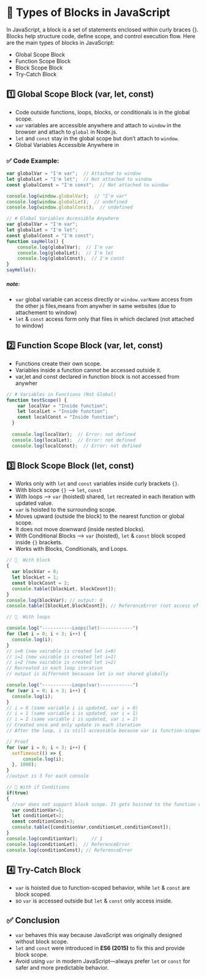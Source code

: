 # 📜 Types of Blocks in JavaScript

In JavaScript, a block is a set of statements enclosed within curly braces {}. Blocks help structure code, define scope, and control execution flow. Here are the main types of blocks in JavaScript:

- Global Scope Block
- Function Scope Block
- Block Scope Block
- Try-Catch Block

  
## 1️⃣ Global Scope Block (var, let, const)

- Code outside functions, loops, blocks, or conditionals is in the global scope.
- `var` variables are accessible anywhere and attach to `window` in the browser and attach to `global` in Node.js.
- `let` and `const` stay in the global scope but don’t attach to `window`.
- Global Variables Accessible Anywhere in
### ✅ Code Example:

```js
var globalVar = "I'm var";  // Attached to window
let globalLet = "I'm let";  // Not attached to window
const globalConst = "I'm const";  // Not attached to window

console.log(window.globalVar);  // "I'm var"
console.log(window.globalLet);  // undefined
console.log(window.globalConst);  // undefined
```


```js
// # Global Variables Accessible Anywhere
var globalVar = "I'm var"; 
let globalLet = "I'm let";  
const globalConst = "I'm const";  
function sayHello() {
    console.log(globalVar);  // I'm var
    console.log(globalLet);  // I'm let
    console.log(globalConst);  // I'm const
}
sayHello(); 
```

##### note:
- `var` global variable can access directly or `window.varName` access from the other js files,means from anywher in same websites (due to attachement to window)
- `let` & `const` access form only that files in which declared  (not attached to window)


## 2️⃣ Function Scope Block (var, let, const)

- Functions create their own scope.
- Variables inside a function cannot be accessed outside it.
- var,let and const declared in function block is not accessed from anywher 

```js
// # Variables in Functions (Not Global)
function testScope() {
    var localVar = "Inside function";
    let localLet = "Inside function";
    const localConst = "Inside function";
  }
  
  console.log(localVar);  // Error: not defined
  console.log(localLet);  // Error: not defined
  console.log(localConst);  // Error: not defined
```



## 3️⃣ Block Scope Block (let, const)

- Works only with `let` and `const` variables inside curly brackets `{}`.
- With block scope `{}` --> `let`, `const`
- With loops  --> `var` (hoisted) shared, `let` recreated in each iteration with updated value.
- `var` is hoisted to the surrounding scope.
- Moves upward (outside the block) to the nearest function or global scope.
- It does not move downward (inside nested blocks).
- With Conditional Blocks  --> `var` (hoisted), `let` & `const` block scoped inside `{}` brackets.
- Works with Blocks, Conditionals, and Loops.


```js
// 📌  With block
{
  var blockVar = 0;
  let blockLet = 1;
  const blockCosnt = 2;
  console.table([blockLet, blockCosnt]);
}
console.log(blockVar); // output: 0
console.table([blockLet,blockCosnt]); // ReferenceError (not access of let,const vaiable)
```


```js
// 📌  With loops

console.log("-----------Loops(let)------------")
for (let i = 0; i < 3; i++) {
  console.log(i);
}
// i=0 (new vairable is created let i=0)
// i=1 (new vairable is created let i=1)
// i=2 (new vairable is created let i=2)
// Recreated in each loop iteration
// output is differnent becauase let is not shared globally 

console.log("-----------Loops(var)------------")
for (var i = 0; i < 3; i++) {
  console.log(i);
}
// i = 0 (same variable i is updated, var i = 0)
// i = 1 (same variable i is updated, var i = 1)
// i = 2 (same variable i is updated, var i = 2)
// Created once and only update in each iteration
// After the loop, i is still accessible because var is function-scoped and not block-scoped.
```


```js
// Proof
for (var i = 0; i < 3; i++) {
  setTimeout(() => {
      console.log(i);
  }, 1000);
}
//output is 3 for each console
```


```js
// 📌 With if Conditions
if(true)
{
  //var does not support block scope. It gets hoisted to the function or global scope.
  var conditionVar=1;
  let conditionLet=2;
  const conditionConst=3;
  console.table([conditionVar,conditionLet,conditionConst]);
}
console.log(conditionVar);     // 1   
console.log(conditionLet);  // ReferenceError
console.log(conditionConst); // ReferenceError
```

## 4️⃣ Try-Catch Block

- `var` is hoisted due to function-scoped behavior, while `let` & `const` are block scoped.
- so `var` is accessed outside but `let` & `const` only access inside.


## ✅ Conclusion

- `var` behaves this way because JavaScript was originally designed without block scope.
- `let` and `const` were introduced in **ES6 (2015)** to fix this and provide block scope.
- Avoid using `var` in modern JavaScript—always prefer `let` or `const` for safer and more predictable behavior.

